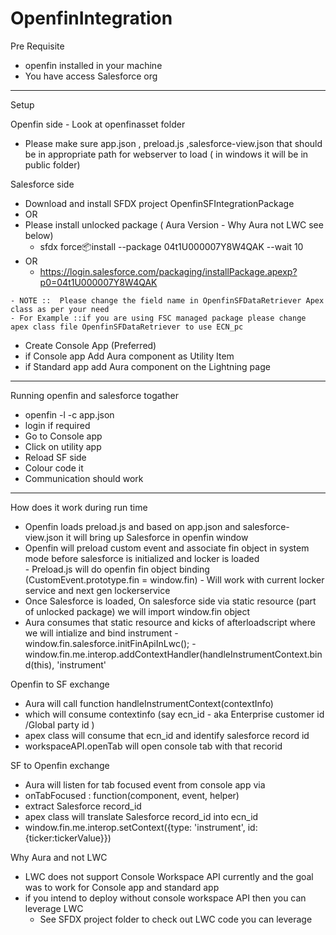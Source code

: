 # OpenfinIntegration
Pre Requisite
   -  openfin installed in your machine
   -  You have access Salesforce org 
   
--------------------------------------------------------------------------------------

Setup 

Openfin side - Look at openfinasset folder 
  -  Please make sure app.json , preload.js ,salesforce-view.json that should be in appropriate path for webserver to load ( in windows it will be in public folder) 
 
  
 Salesforce side 
  -  Download and install  SFDX project OpenfinSFIntegrationPackage 
  -  OR
  -  Please install unlocked package ( Aura Version - Why Aura not LWC see below) 
       - sfdx force:package:install --package 04t1U000007Y8W4QAK --wait 10     
   - OR 
      - https://login.salesforce.com/packaging/installPackage.apexp?p0=04t1U000007Y8W4QAK
 
    - NOTE ::  Please change the field name in OpenfinSFDataRetriever Apex class as per your need 
    - For Example ::if you are using FSC managed package please change apex class file OpenfinSFDataRetriever to use ECN_pc 
  
  - Create Console App (Preferred) 
  - if Console app Add Aura component as Utility Item 
  - if Standard app add Aura component on the Lightning page

----------------------------------------------------------------
  
Running openfin and salesforce togather 
 - openfin  -l -c app.json
  - login if required 
   - Go to Console app 
   - Click on utility app
   - Reload SF side 
   - Colour code it 
   - Communication should work 

----------------------------------------------------------------


How does  it work during run time 
  - Openfin loads preload.js and based on app.json and salesforce-view.json it will bring up Salesforce in openfin window
  - Openfin will preload  custom event and associate fin object  in system mode before salesforce is initialized and  locker is loaded  
            - Preload.js will do openfin fin object binding (CustomEvent.prototype.fin = window.fin)
            - Will work with current locker service and next gen lockerservice 
  - Once Salesforce is loaded, On salesforce side via static resource (part of unlocked package) we will import window.fin object 
  - Aura consumes that static resource and kicks of afterloadscript where we will intialize and bind instrument 
         - window.fin.salesforce.initFinApiInLwc();
         - window.fin.me.interop.addContextHandler(handleInstrumentContext.bind(this), 'instrument'

 Openfin to SF exchange
  - Aura will call function handleInstrumentContext(contextInfo) 
  - which will consume contextinfo (say ecn_id - aka Enterprise customer id /Global party id )
  - apex class will consume that ecn_id and identify salesforce record id 
  - workspaceAPI.openTab will open console tab with that recorid 

 SF to Openfin exchange
  - Aura will listen for tab focused event from console app via 
  - onTabFocused : function(component, event, helper)
  - extract Salesforce record_id
  - apex class will translate Salesforce record_id into ecn_id 
  - window.fin.me.interop.setContext({type: 'instrument', id: {ticker:tickerValue}}) 

Why Aura and not LWC 
- LWC does not support  Console Workspace API currently and the goal was to work for Console app and standard app 
- if you intend to deploy without console workspace API then you can leverage LWC 
    -  See SFDX project  folder to check out LWC code you can leverage 
